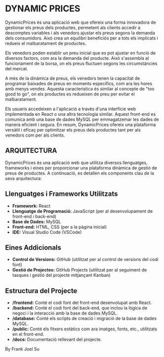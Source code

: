 # DYNAMIC PRICES

DynamicPrices és una aplicació web que ofereix una forma innovadora de gestionar els preus dels productes, permetent als clients accedir a descomptes variables i als venedors ajustar els preus segons la demanda dels consumidors. Això crea un equilibri beneficiós per a tots els implicats i redueix el malbaratament de productes.

Els venedors poden establir un preu inicial que es pot ajustar en funció de diversos factors, com ara la demanda del producte. Això s'assembla al funcionament de la borsa, on els preus fluctuen segons les circumstàncies del mercat.

A més de la dinàmica de preus, els venedors tenen la capacitat de programar baixades de preus en moments específics, com ara les hores amb menys vendes. Aquesta característica és similar al concepte de "too good to go", on els productes es redueixen de preu per evitar el malbaratament.

Els usuaris accedeixen a l'aplicació a través d'una interfície web implementada en React o una altra tecnologia similar. Aquest front-end es comunica amb una base de dades MySQL per emmagatzemar les dades de manera eficient i segura. En resum, DynamicPrices ofereix una plataforma versàtil i eficaç per optimitzar els preus dels productes tant per als venedors com per als clients.


## ARQUITECTURA

DynamicPrices és una aplicació web que utilitza diversos llenguatges, frameworks i eines per proporcionar una plataforma dinàmica de gestió de preus de productes. A continuació, es detallen els components clau de la seva arquitectura:

## Llenguatges i Frameworks Utilitzats
- **Framework:** React
- **Llenguatge de Programació:** JavaScript (per al desenvolupament de front-end i back-end)
- **Base de Dades:** MySQL
- **Front-end:** HTML, CSS (per a la pàgina inicial)
- **IDE:** Visual Studio Code (VSCode)

## Eines Addicionals
- **Control de Versions:** GitHub (utilitzat per al control de versions del codi font)
- **Gestió de Projectes:** GitHub Projects (utilitzat per al seguiment de tasques i gestió del projecte mitjançant Kanban)

## Estructura del Projecte
- **/frontend:** Conté el codi font del front-end desenvolupat amb React.
- **/backend:** Conté el codi font del back-end, que inclou la lògica de negoci i la interacció amb la base de dades MySQL.
- **/database:** Conté els scripts de creació i migració de la base de dades MySQL.
- **/public:** Conté els fitxers estàtics com ara imatges, fonts, etc., utilitzats en el front-end.
- **/docs:** Documentació rellevant del projecte.

By Frank Joel Su